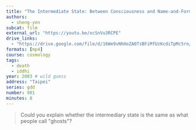 ```yaml
---
title: "The Intermediate State: Between Consciousness and Name-and-Form"
authors:
  - sheng-yen
subcat: film
external_url: "https://youtu.be/xcSnVu3RCPE"
drive_links:
  - "https://drive.google.com/file/d/16We9vNhHoZA0TsBFiMfUzKcdiTpMc5rn/view?usp=drivesdk"
formats: [mp4]
course: cosmology
tags:
  - death
  - iddhi
year: 2003 # wild guess
address: "Taipei"
series: gdd
number: 981
minutes: 8
---
```


> Could you explain whether the intermediary state is the same as what people call "ghosts"?
